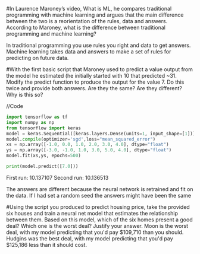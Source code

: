 #In Laurence Maroney’s video, What is ML, he compares traditional programming with machine learning and argues that the main difference between the two is a reorientation of the rules, data and answers.  According to Maroney, what is the difference between traditional programming and machine learning?

In traditional programming you use rules you right and data to get answers. Machine learning takes data and answers to make a set of rules for predicting on future data.

#With the first basic script that Maroney used to predict a value output from the model he estimated (he initially started with 10 that predicted ~31.  Modify the predict function to produce the output for the value 7.  Do this twice and provide both answers.  Are they the same? Are they different?  Why is this so?

//Code

```python
import tensorflow as tf
import numpy as np
from tensorflow import keras
model = keras.Sequential([keras.layers.Dense(units=1, input_shape=[1])])
model.compile(optimizer='sgd',loss="mean_squared_error")
xs = np.array([-1.0, 0.0, 1.0, 2.0, 3.0, 4.0], dtype="float")
ys = np.array([-3.0, -1.0, 1.0, 3.0, 5.0, 4.0], dtype="float")
model.fit(xs,ys, epochs=500)

print(model.predict([7.0]))
```
First run:  10.137107
Second run: 10.136513

The answers are different because the neural network is retrained and fit on the data. 
If I had set a random seed the answers might have been the same

#Using the script you produced to predict housing price, take the provided six houses and train a neural net model that estimates the relationship between them.  Based on this model, which of the six homes present a good deal?  Which one is the worst deal?  Justify your answer.
Moon is the worst deal, with my model predicting that you'd pay $109,710 than you should.
Hudgins was the best deal, with my model predicting that you'd pay $125,186 less than it should cost.
